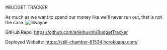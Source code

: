 #BUDGET TRACKER

As much as we want to spend our money like we'll never run out, that is not the case. 
![lilwayne](https://media.giphy.com/media/7RDFd7vrISPu0/giphy.gif)

GitHub Repo: https://github.com/arielhuynh/BudgetTracker


Deployed Website: https://still-chamber-61534.herokuapp.com/